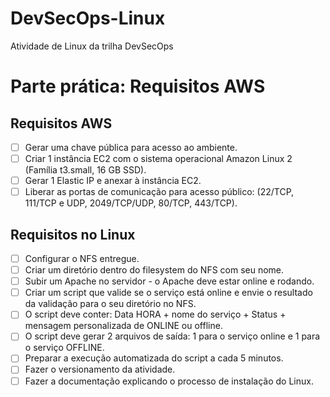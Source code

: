 # DevSecOps-Linux
Atividade de Linux da trilha DevSecOps

# Parte prática: Requisitos AWS

## Requisitos AWS

- [ ] Gerar uma chave pública para acesso ao ambiente.
- [ ] Criar 1 instância EC2 com o sistema operacional Amazon Linux 2 (Família t3.small, 16 GB SSD).
- [ ] Gerar 1 Elastic IP e anexar à instância EC2.
- [ ] Liberar as portas de comunicação para acesso público: (22/TCP, 111/TCP e UDP, 2049/TCP/UDP, 80/TCP, 443/TCP).

## Requisitos no Linux

- [ ] Configurar o NFS entregue.
- [ ] Criar um diretório dentro do filesystem do NFS com seu nome.
- [ ] Subir um Apache no servidor - o Apache deve estar online e rodando.
- [ ] Criar um script que valide se o serviço está online e envie o resultado da validação para o seu diretório no NFS.
- [ ] O script deve conter: Data HORA + nome do serviço + Status + mensagem personalizada de ONLINE ou offline.
- [ ] O script deve gerar 2 arquivos de saída: 1 para o serviço online e 1 para o serviço OFFLINE.
- [ ] Preparar a execução automatizada do script a cada 5 minutos.
- [ ] Fazer o versionamento da atividade.
- [ ] Fazer a documentação explicando o processo de instalação do Linux.
